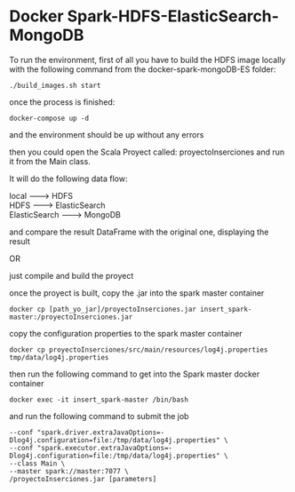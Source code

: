 # Docker Spark-HDFS-ElasticSearch-MongoDB

To run the environment, first of all you have to build the HDFS image locally with the following command from the docker-spark-mongoDB-ES folder:

```./build_images.sh start```

once the process is finished:

```docker-compose up -d```

and the environment should be up without any errors

then you could open the Scala Proyect called: proyectoInserciones and run it from the Main class.

It will do the following data flow:

local ---> HDFS<br />
HDFS ---> ElasticSearch<br />
ElasticSearch ---> MongoDB<br />

and compare the result DataFrame with the original one, displaying the result

OR

just compile and build the proyect 

once the proyect is built, copy the .jar into the spark master container

```docker cp [path_yo_jar]/proyectoInserciones.jar insert_spark-master:/proyectoInserciones.jar```

copy the configuration properties to the spark master container

```docker cp proyectoInserciones/src/main/resources/log4j.properties tmp/data/log4j.properties```

then run the following command to get into the Spark master docker container

```docker exec -it insert_spark-master /bin/bash```

and run the following command to submit the job

```spark-submit \
--conf "spark.driver.extraJavaOptions=-Dlog4j.configuration=file:/tmp/data/log4j.properties" \
--conf "spark.executor.extraJavaOptions=-Dlog4j.configuration=file:/tmp/data/log4j.properties" \
--class Main \
--master spark://master:7077 \
/proyectoInserciones.jar [parameters]
```

